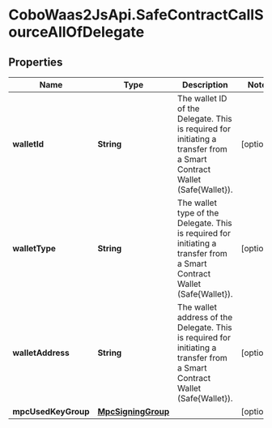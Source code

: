 # CoboWaas2JsApi.SafeContractCallSourceAllOfDelegate

## Properties

Name | Type | Description | Notes
------------ | ------------- | ------------- | -------------
**walletId** | **String** | The wallet ID of the Delegate. This is required for initiating a transfer from a Smart Contract Wallet (Safe{Wallet}). | [optional] 
**walletType** | **String** | The wallet type of the Delegate. This is required for initiating a transfer from a Smart Contract Wallet (Safe{Wallet}). | [optional] 
**walletAddress** | **String** | The wallet address of the Delegate. This is required for initiating a transfer from a Smart Contract Wallet (Safe{Wallet}). | [optional] 
**mpcUsedKeyGroup** | [**MpcSigningGroup**](MpcSigningGroup.md) |  | [optional] 


